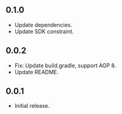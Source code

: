 ## 0.1.0

* Update dependencies.
* Update SDK constraint.

## 0.0.2

* Fix: Update build.gradle, support AGP 8.
* Update README.

## 0.0.1

* Initial release.
